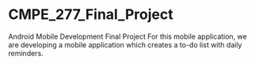 # CMPE_277_Final_Project
Android Mobile Development Final Project
For this mobile application, we are developing a mobile application which creates a to-do list with daily reminders. 
